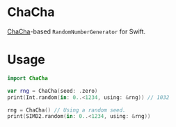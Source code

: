 # ChaCha

[ChaCha](https://cr.yp.to/chacha/chacha-20080128.pdf)-based `RandomNumberGenerator` for Swift.

# Usage

```Swift
import ChaCha

var rng = ChaCha(seed: .zero)
print(Int.random(in: 0..<1234, using: &rng)) // 1032

rng = ChaCha() // Using a random seed.
print(SIMD2.random(in: 0..<1234, using: &rng))
```
